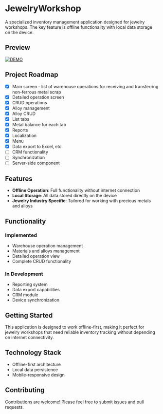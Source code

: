 # JewelryWorkshop

A specialized inventory management application designed for jewelry workshops. The key feature is offline functionality with local data storage on the device.

## Preview

[![DEMO](https://img.youtube.com/vi/l26a5aflyoM/0.jpg)](https://youtu.be/l26a5aflyoM)


## Project Roadmap

- [x] Main screen - list of warehouse operations for receiving and transferring non-ferrous metal scrap
- [x] Detailed operation screen
- [x] CRUD operations
- [x] Alloy management
- [x] Alloy CRUD
- [x] List tabs
- [x] Metal balance for each tab
- [x] Reports
- [x] Localization
- [x] Menu
- [x] Data export to Excel, etc.
- [ ] CRM functionality
- [ ] Synchronization
- [ ] Server-side component

## Features

- **Offline Operation**: Full functionality without internet connection
- **Local Storage**: All data stored directly on the device
- **Jewelry Industry Specific**: Tailored for working with precious metals and alloys

## Functionality

### Implemented
- Warehouse operation management
- Materials and alloys management
- Detailed operation view
- Complete CRUD functionality

### In Development
- Reporting system
- Data export capabilities
- CRM module
- Device synchronization

## Getting Started

This application is designed to work offline-first, making it perfect for jewelry workshops that need reliable inventory tracking without depending on internet connectivity.

## Technology Stack

- Offline-first architecture
- Local data persistence
- Mobile-responsive design

## Contributing

Contributions are welcome! Please feel free to submit issues and pull requests.
